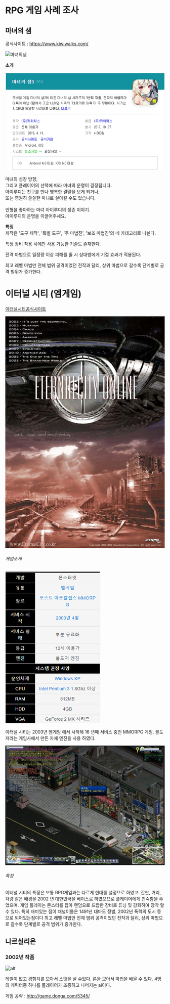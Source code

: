# RPG 게임 사례 조사


## 마녀의 샘

공식사이트 : https://www.kiwiwalks.com/ <br>

![마녀의샘](https://lh3.googleusercontent.com/InQRX4iElwZ4Dbb1dxDmKMqvxZqRpmU0iIIW009l5u7SZIcjGLh_iaMHjCK6TLEjp083=w1920-h969-rw "마녀의샘 이미지 입니다.")
<br>

**소개** <br>

![소개이미지](./Pictures/Spring3.PNG)

마녀의 성장 방향, <br>
그리고 플레이어의 선택에 따라 마녀의 운명이 결정됩니다. <br>
아이루디는 친구를 만나 행복한 결말을 보게 되거나, <br>
또는 영원히 쓸쓸한 마녀로 살아갈 수도 있습니다. <br>
<br>
인형을 좋아하는 마녀 아이루디의 생존 이야기. <br>
아이루디의 운명을 이끌어주세요. <br>

**특징**
<br>
제작은 '도구 제작', '특별 도구', '주 마법진', '보조 마법진'의 네 카테고리로 나뉜다. <br>

특정 장비 착용 시에만 사용 가능한 기술도 존재한다. <br>

전격 마법으로 일정량 이상 피해를 줄 시 상대방에게 기절 효과가 적용된다. <br>

최고 레벨 마법만 전체 범위 공격이었던 전작과 달리, 상위 마법으로 갈수록 단계별로 공격 범위가 증가한다.

# 이터널 시티 (엠게임)

[이터널시티공식사이트](http://eternalcity.mgame.com/)

![Alt text](./Pictures/city1.jpg)
###### 게임소개
![Alt text](./Pictures/city2.PNG)

이터널 시티는 2003년 엠게임 에서 시작해  16 년째 서비스 중인 MMORPG 게임.  불도저라는 게임사에서 만든 자체 엔진을 사용 하였다.

![Alt text](./Pictures/city3.PNG)
###### 특징
이터널 시티의 특징은 보통 RPG게임과는 다르게 현대를 설정으로 하였고.  간판, 거리, 차량 같은 배경을 2002 년 대한민국을 베이스로 하였으므로 플레이어에게 친숙함을 주었으며. 게임 플레이는 몬스터를 잡아 랜덤으로 드랍한 장비로 튜닝 및 강화하여 장착 할 수 있다. 특히 재미있는 점이 채널이름은 1491년 대마도 정벌, 2002년 폭력의 도시 등으로 되어있는점이다
최고 레벨 마법만 전체 범위 공격이었던 전작과 달리, 상위 마법으로 갈수록 단계별로 공격 범위가 증가한다. <br>

## 나르실리온

### 2002년 작품
 
 
 ![alt](http://file.gamedonga.co.kr/files/images/analysis_images_n/narsillion/narsillion_control01.jpg "나르실리온")
 

레벨이 없고 경험치를 모아서 스탯을 살 수있다.
룬을 모아서 마법을 배울 수 있다.
4명의 캐릭터중 하나를 플레이어가 조종하고 나머지는 ai이다.

게임 공략 : http://game.donga.com/5345/
 
